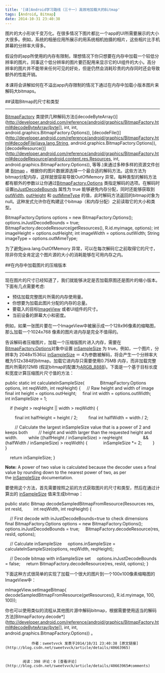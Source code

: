 ```yaml
---
title: '[译]Android学习路线（三十一）高效地加载大的Bitmap'
tags: [Android, Bitmap]
date: 2014-10-31 23:40:38
---
```


图片的大小形状千变万化。在很多情况下图片都比一个app的UI所需要展示的大小大很多。例如，系统的相册应用所展示的用系统相机拍摄的相片，这些相片比手机屏幕的分辨率大得多。

假设你的app所使用的内存有限制，理想情况下你只想要在内存中加载一个较低分辨率的图片。同事这个低分辨率的图片要匹配用来显示它的UI组件的大小。高分辨率的图片并不能带来任何可见的好处，但是仍然会消耗珍贵的内存同时还会导致额外的性能开销。

本课将会讲解如何在不溢出app内存限制的情况下通过在内存中加载小版本图片来解码大bitmaps。

##读取Bitmap的尺寸和类型

* * *

[BitmapFactory](http://developer.android.com/reference/android/graphics/BitmapFactory.html)&nbsp;类提供几种解码方法([decodeByteArray()](http://developer.android.com/reference/android/graphics/BitmapFactory.html#decodeByteArray(byte[], int, int, android.graphics.BitmapFactory.Options)),&nbsp;[decodeFile()](http://developer.android.com/reference/android/graphics/BitmapFactory.html#decodeFile(java.lang.String, android.graphics.BitmapFactory.Options)),[decodeResource()](http://developer.android.com/reference/android/graphics/BitmapFactory.html#decodeResource(android.content.res.Resources, int, android.graphics.BitmapFactory.Options)),
 等等.)来通过多种多样的资源文件创建&nbsp;[Bitmap](http://developer.android.com/reference/android/graphics/Bitmap.html)&nbsp;。根据你的图片数据源选择一个最合适的解码方法。这些方法为bitmap分配内存，这样就很容易导致OutOfMemory&nbsp;异常。每种类型的解码方法都有额外的参数以让你通过[BitmapFactory.Options](http://developer.android.com/reference/android/graphics/BitmapFactory.Options.html)&nbsp;类指定解码的选项。在解码时设置[inJustDecodeBounds](http://developer.android.com/reference/android/graphics/BitmapFactory.Options.html#inJustDecodeBounds)&nbsp;属性为&nbsp;true&nbsp;能够避免内存分配，同时还能够获取到[outWidth](http://developer.android.com/reference/android/graphics/BitmapFactory.Options.html#outWidth),&nbsp;[outHeight](http://developer.android.com/reference/android/graphics/BitmapFactory.Options.html#outHeight)&nbsp;和&nbsp;[outMimeType](http://developer.android.com/reference/android/graphics/BitmapFactory.Options.html#outMimeType)&nbsp;的&#20540;，此时解码方法返回的bitmap对象为null。这种发式允许你在构建这个bitmap（和内存分配）之前读取它的大小和类型。

BitmapFactory.Options options = new BitmapFactory.Options();
options.inJustDecodeBounds = true;
BitmapFactory.decodeResource(getResources(), R.id.myimage, options);
int imageHeight = options.outHeight;
int imageWidth = options.outWidth;
String imageType = options.outMimeType;

为了避免java.lang.OutOfMemory&nbsp;异常，可以在每次解码它之前取得它的尺寸，除非你完全肯定这个图片源的大小的消耗能够在可用内存之内。

##在内存中加载图片的压缩版本

* * *

现在图片的尺寸已经知道了，我们就能够决定是否加载原图还是图片的缩小版本。下面有几点需要考虑:

*   预估加载完整图片所需的内存使用量。
*   你想要为加载此图片分配的内存的总量。
*   要载入的目标[ImageView](http://developer.android.com/reference/android/widget/ImageView.html)&nbsp;或者UI组件的尺寸。
*   当前设备的屏幕大小和密度。

例如，如果一张图片要在一个ImageView中被展示成一个128x96像素的缩略图，那么加载一个1024x768 像素的图片进内存是完全不&#20540;得的。

告诉解码者压缩图片，加载一个压缩版图片进入内存，需要在[BitmapFactory.Options](http://developer.android.com/reference/android/graphics/BitmapFactory.Options.html)对象中设置&nbsp;[inSampleSize](http://developer.android.com/reference/android/graphics/BitmapFactory.Options.html#inSampleSize)&nbsp;为&nbsp;true。例如，一个图片，分辨率为&nbsp;2048x1536以&nbsp;[inSampleSize](http://developer.android.com/reference/android/graphics/BitmapFactory.Options.html#inSampleSize)&nbsp;＝
 4为参数被解码，将会产生一个分辨率大概为512x384的bitmap。加载它进内存只需要使用0.75MB 内存，而非加载完整图片所需的12MB (假定bitmap的配置为[ARGB_8888](http://developer.android.com/reference/android/graphics/Bitmap.Config.html))。下面是一个基于目标长度和宽度计算压缩图片尺寸&#20540;的方法：

public static int calculateInSampleSize(
&nbsp; &nbsp; &nbsp; &nbsp; &nbsp; &nbsp; BitmapFactory.Options options, int reqWidth, int reqHeight) {
&nbsp; &nbsp; // Raw height and width of image
&nbsp; &nbsp; final int height = options.outHeight;
&nbsp; &nbsp; final int width = options.outWidth;
&nbsp; &nbsp; int inSampleSize = 1;

&nbsp; &nbsp; if (height &gt; reqHeight || width &gt; reqWidth) {

&nbsp; &nbsp; &nbsp; &nbsp; final int halfHeight = height / 2;
&nbsp; &nbsp; &nbsp; &nbsp; final int halfWidth = width / 2;

&nbsp; &nbsp; &nbsp; &nbsp; // Calculate the largest inSampleSize value that is a power of 2 and keeps both
&nbsp; &nbsp; &nbsp; &nbsp; // height and width larger than the requested height and width.
&nbsp; &nbsp; &nbsp; &nbsp; while ((halfHeight / inSampleSize) &gt; reqHeight
&nbsp; &nbsp; &nbsp; &nbsp; &nbsp; &nbsp; &nbsp; &nbsp; &amp;&amp; (halfWidth / inSampleSize) &gt; reqWidth) {
&nbsp; &nbsp; &nbsp; &nbsp; &nbsp; &nbsp; inSampleSize *= 2;
&nbsp; &nbsp; &nbsp; &nbsp; }
&nbsp; &nbsp; }

&nbsp; &nbsp; return inSampleSize;
}

**Note:**&nbsp;A power of two value is calculated because the decoder uses a final value by rounding down to the nearest power of two, as per the&nbsp;[inSampleSize](http://developer.android.com/reference/android/graphics/BitmapFactory.Options.html#inSampleSize)&nbsp;documentation.

要使用这个方法，首先需要按照之前的方式获取图片的尺寸和类型，然后在通过计算出的&nbsp;[inSampleSize](http://developer.android.com/reference/android/graphics/BitmapFactory.Options.html#inSampleSize)&nbsp;&#20540;来生成bitmap：


public static Bitmap decodeSampledBitmapFromResource(Resources res, int resId,
&nbsp; &nbsp; &nbsp; &nbsp; int reqWidth, int reqHeight) {

&nbsp; &nbsp; // First decode with inJustDecodeBounds=true to check dimensions
&nbsp; &nbsp; final BitmapFactory.Options options = new BitmapFactory.Options();
&nbsp; &nbsp; options.inJustDecodeBounds = true;
&nbsp; &nbsp; BitmapFactory.decodeResource(res, resId, options);

&nbsp; &nbsp; // Calculate inSampleSize
&nbsp; &nbsp; options.inSampleSize = calculateInSampleSize(options, reqWidth, reqHeight);

&nbsp; &nbsp; // Decode bitmap with inSampleSize set
&nbsp; &nbsp; options.inJustDecodeBounds = false;
&nbsp; &nbsp; return BitmapFactory.decodeResource(res, resId, options);
}

下面这种方式很简单的实现了加载一个很大的图片到一个100x100像素缩略图的ImageView中：

mImageView.setImageBitmap(
&nbsp; &nbsp; decodeSampledBitmapFromResource(getResources(), R.id.myimage, 100, 100));

你也可以使用类&#20284;的流程从其他图片源中解码bitmap，根据需要使用适当的解码方法[BitmapFactory.decode*](http://developer.android.com/reference/android/graphics/BitmapFactory.html#decodeByteArray(byte[], int, int, android.graphics.BitmapFactory.Options))&nbsp;。


                作者：sweetvvck 发表于2014/10/31 23:40:38 [原文链接](http://blog.csdn.net/sweetvvck/article/details/40663965)


            阅读：398 评论：0 [查看评论](http://blog.csdn.net/sweetvvck/article/details/40663965#comments)
